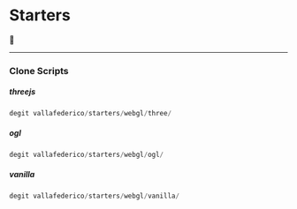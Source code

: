 # Starters

👀

---

### Clone Scripts

##### threejs

```JavaScript
degit vallafederico/starters/webgl/three/
```

##### ogl

```JavaScript
degit vallafederico/starters/webgl/ogl/
```

##### vanilla

```JavaScript
degit vallafederico/starters/webgl/vanilla/
```
